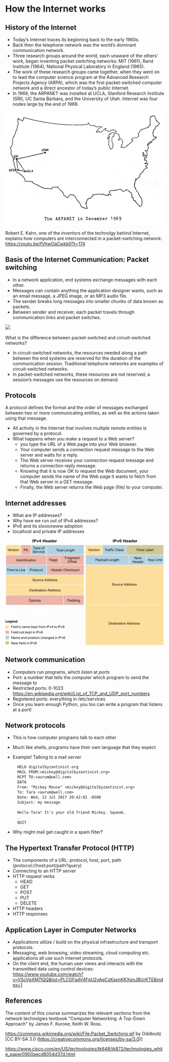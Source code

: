 # How the Internet works

## History of the Internet

- Today’s Internet traces its beginning back to the early 1960s.
- Back then the telephone network was the world’s dominant communication network.
- Three research groups around the world, each unaware of the others’ work, began inventing packet switching networks: MIT (1961), Rand Institute (1964), National Physical Laboratory in England (1965).
- The work of these research groups came together, when they went on to lead the computer science program at the Advanced Research Projects Agency (ARPA), which was the first packet-switched computer network and a direct ancestor of today’s public Internet.
- In 1969, the ARPANET was installed at UCLA, Stanford Research Institute (SRI), UC Santa Barbara, and the University of Utah. Internet was four nodes large by the end of 1969.

![](images/arpanet.jpg)

Robert E. Kahn, one of the inventors of the technolgy behind Internet, explains how computers are interconnected in a packet-switching network: https://youtu.be/fVhwOaCwkb0?t=174

## Basis of the Internet Communication: Packet switching

- In a network application, end systems exchange messages with each other.
- Messages can contain anything the application designer wants, such as an email message, a JPEG image, or an MP3 audio file.
- The sender breaks long messages into smaller chunks of data known as packets.
- Between sender and receiver, each packet travels through communication links and packet switches.

![](images/Packet_Switching.gif)

What is the difference between packet-switched and circuit-switched networks?
- In circuit-switched networks, the resources needed along a path between the end systems are reserved for the duration of the communication session. Traditional telephone networks are examples of circuit-switched networks.
- In packet-switched networks, these resources are not reserved; a session’s messages use the resources on demand. 

## Protocols

A protocol defines the format and the order of messages exchanged between two or more communicating entities, as well as the actions taken using that message.

- All activity in the Internet that involves multiple remote entities is governed by a protocol.
- What happens when you make a request to a Web server? 
  - you type the URL of a Web page into your Web browser.
  - Your computer sends a connection request message to the Web server and waits for a reply.
  - The Web server receives your connection request message and returns a connection reply message.
  - Knowing that it is now OK to request the Web document, your computer sends the name of the Web page it wants to fetch from that Web server in a GET message.
  - Finally, the Web server returns the Web page (file) to your computer.

## Internet addresses

* What are IP addresses?
* Why have we run out of IPv4 addresses?
* IPv6 and its sloooowww adoption
* localhost and private IP addresses

![](images/ip-headers.jpg)

## Network communication

* Computers run programs, which *listen* at *ports*
* Port: a number that tells the computer which program to send the message to
* Restricted ports: 0-1023 https://en.wikipedia.org/wiki/List_of_TCP_and_UDP_port_numbers
* Registered ports: everything in /etc/services
* Once you learn enough Python, you too can write a program that listens at a port!

## Network protocols

* This is how computer programs talk to each other
* Much like shells, programs have their own language that they expect
* Example! Talking to a mail server

		HELO digitalbyzantinist.org
		MAIL FROM:<mickey@digitalbyzantinist.org>
		RCPT TO:<aurum@well.com>
		DATA
		From: "Mickey Mouse" <mickey@digitalbyzantinist.org>
		To: Tara <aurum@well.com>
		Date: Wed, 12 Jul 2017 20:42:01 -0500
		Subject: my message

		Hello Tara! It's your old friend Mickey. Squeak.
		.
		QUIT

* Why might mail get caught in a spam filter?

## The Hypertext Transfer Protocol (HTTP)

* The components of a URL: protocol, host, port, path (protocol://host:port/path?query)
* Connecting to an HTTP server
* HTTP request verbs
  * HEAD
  * GET
  * POST
  * PUT
  * DELETE
* HTTP headers
* HTTP responses

## Application Layer in Computer Networks

- Applications utilize / build on the physical infrastructure and transport protocols.
- Messaging, web browsing, video streaming, cloud computing etc. applications all use such internet protocols.
- On the client end, the human user views and interacts with the transmitted data using control devices: https://www.youtube.com/watch?v=VScVgXM7lQQ&list=PLCGFadV4FqU2yAqCzKaxnKKXgnJBUrKTE&index=1

## References
The content of this course summarizes the relevant sections from the network technolgies textbook "Computer Networking: A Top-Down Approach" by James F. Kurose,  Keith W. Ross.

https://commons.wikimedia.org/wiki/File:Packet_Switching.gif by Oddbodz [CC BY-SA 3.0 (https://creativecommons.org/licenses/by-sa/3.0)]

https://www.cisco.com/en/US/technologies/tk648/tk872/technologies_white_paper0900aecd8054d37d.html